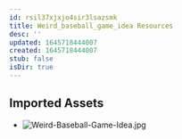 ```yaml
---
id: rsil37xjxjo4sir3lsazsmk
title: Weird_baseball_game_idea Resources
desc: ''
updated: 1645718444007
created: 1645718444007
stub: false
isDir: true
---
```

## Imported Assets
- ![Weird-Baseball-Game-Idea.jpg](/assets/weird-baseball-game-idea-5yiwlhksn4sm.jpg)
